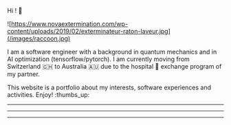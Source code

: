



Hi ! 👋

![https://www.novaextermination.com/wp-content/uploads/2019/02/exterminateur-raton-laveur.jpg](/images/raccoon.jpg)

I am a software engineer with a background in quantum mechanics and in AI optimization (tensorflow/pytorch). I am currently moving from Switzerland :switzerland: to Australia :australia: due to the hospital :hospital: exchange program of my partner.

This website is a portfolio about my interests, software experiences and activities. Enjoy! :thumbs_up:

---

---

---



